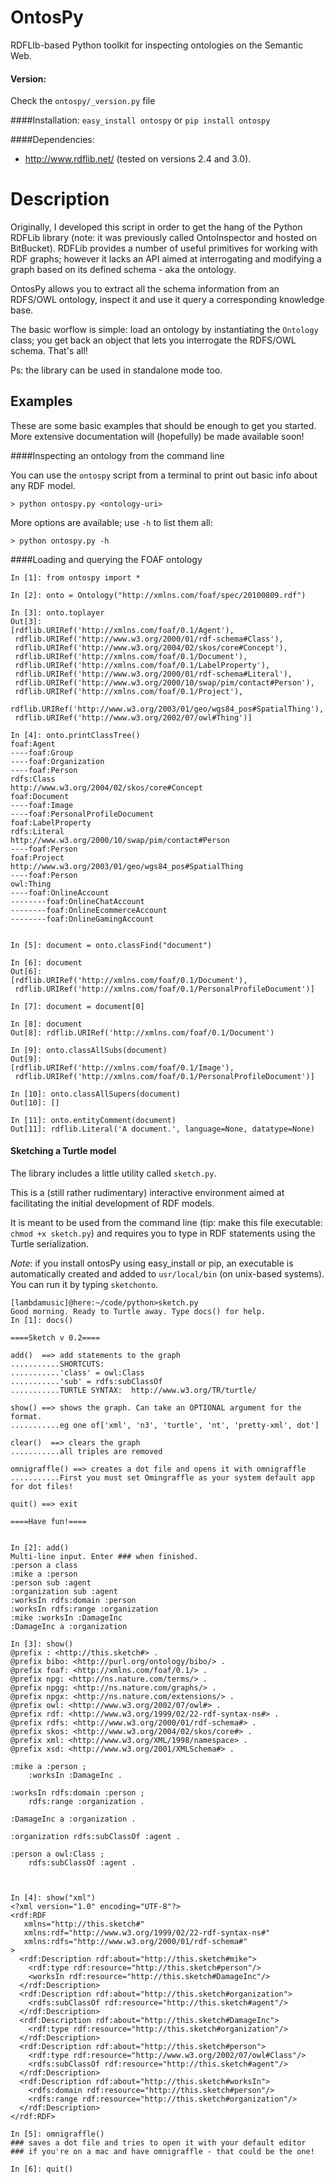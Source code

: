 OntosPy
=======

RDFLIb-based Python toolkit for inspecting ontologies on the Semantic Web.

#### Version: 
Check the ``ontospy/_version.py`` file


####Installation:
``easy_install ontospy``
or
``pip install ontospy``


####Dependencies:
- <http://www.rdflib.net/> (tested on versions 2.4 and 3.0).



Description
=======

Originally, I developed this script in order to get the hang of the Python RDFLib library (note: it was previously called OntoInspector and hosted on BitBucket). RDFLib provides a number of useful primitives for working with RDF graphs; however it lacks an API aimed at interrogating and modifying a graph based on its defined schema - aka the ontology. 

OntosPy allows you to extract all the schema information from an RDFS/OWL ontology, inspect it and use it query a corresponding knowledge base. 

The basic worflow is simple: load an ontology by instantiating the ``Ontology`` class; you get back an object that lets you interrogate the RDFS/OWL schema. That's all!

Ps: the library can be used in standalone mode too.


Examples
----------

These are some basic examples that should be enough to get you started. More extensive documentation will (hopefully) be made available soon!


####Inspecting an ontology from the command line

You can use the `ontospy` script from a terminal to print out basic info about any RDF model. 

	> python ontospy.py <ontology-uri>

More options are available; use `-h` to list them all:
	
	> python ontospy.py -h


####Loading and querying the FOAF ontology



	In [1]: from ontospy import *

	In [2]: onto = Ontology("http://xmlns.com/foaf/spec/20100809.rdf")

	In [3]: onto.toplayer
	Out[3]:
	[rdflib.URIRef('http://xmlns.com/foaf/0.1/Agent'),
	 rdflib.URIRef('http://www.w3.org/2000/01/rdf-schema#Class'),
	 rdflib.URIRef('http://www.w3.org/2004/02/skos/core#Concept'),
	 rdflib.URIRef('http://xmlns.com/foaf/0.1/Document'),
	 rdflib.URIRef('http://xmlns.com/foaf/0.1/LabelProperty'),
	 rdflib.URIRef('http://www.w3.org/2000/01/rdf-schema#Literal'),
	 rdflib.URIRef('http://www.w3.org/2000/10/swap/pim/contact#Person'),
	 rdflib.URIRef('http://xmlns.com/foaf/0.1/Project'),
	 rdflib.URIRef('http://www.w3.org/2003/01/geo/wgs84_pos#SpatialThing'),
	 rdflib.URIRef('http://www.w3.org/2002/07/owl#Thing')]

	In [4]: onto.printClassTree()
	foaf:Agent
	----foaf:Group
	----foaf:Organization
	----foaf:Person
	rdfs:Class
	http://www.w3.org/2004/02/skos/core#Concept
	foaf:Document
	----foaf:Image
	----foaf:PersonalProfileDocument
	foaf:LabelProperty
	rdfs:Literal
	http://www.w3.org/2000/10/swap/pim/contact#Person
	----foaf:Person
	foaf:Project
	http://www.w3.org/2003/01/geo/wgs84_pos#SpatialThing
	----foaf:Person
	owl:Thing
	----foaf:OnlineAccount
	--------foaf:OnlineChatAccount
	--------foaf:OnlineEcommerceAccount
	--------foaf:OnlineGamingAccount


	In [5]: document = onto.classFind("document")

	In [6]: document
	Out[6]:
	[rdflib.URIRef('http://xmlns.com/foaf/0.1/Document'),
	 rdflib.URIRef('http://xmlns.com/foaf/0.1/PersonalProfileDocument')]

	In [7]: document = document[0]

	In [8]: document
	Out[8]: rdflib.URIRef('http://xmlns.com/foaf/0.1/Document')

	In [9]: onto.classAllSubs(document)
	Out[9]:
	[rdflib.URIRef('http://xmlns.com/foaf/0.1/Image'),
	 rdflib.URIRef('http://xmlns.com/foaf/0.1/PersonalProfileDocument')]

	In [10]: onto.classAllSupers(document)
	Out[10]: []

	In [11]: onto.entityComment(document)
	Out[11]: rdflib.Literal('A document.', language=None, datatype=None)



#### Sketching a Turtle model

The library includes a little utility called `sketch.py`. 

This is a (still rather rudimentary) interactive environment aimed at facilitating the initial development of RDF models.

It is meant to be used from the command line (tip: make this file executable: `chmod +x sketch.py`) and requires you to type in RDF statements using the Turtle serialization. 

*Note*: if you install ontosPy using easy_install or pip, an  executable is automatically created and added to `usr/local/bin` (on unix-based systems). You can run it by typing `sketchonto`. 

	[lambdamusic]@here:~/code/python>sketch.py 
	Good morning. Ready to Turtle away. Type docs() for help.
	In [1]: docs()

	====Sketch v 0.2====

	add()  ==> add statements to the graph
	...........SHORTCUTS:
	...........'class' = owl:Class
	...........'sub' = rdfs:subClassOf
	...........TURTLE SYNTAX:  http://www.w3.org/TR/turtle/

	show() ==> shows the graph. Can take an OPTIONAL argument for the format.
	...........eg one of['xml', 'n3', 'turtle', 'nt', 'pretty-xml', dot']

	clear()	 ==> clears the graph
	...........all triples are removed

	omnigraffle() ==> creates a dot file and opens it with omnigraffle
	...........First you must set Omingraffle as your system default app for dot files!

	quit() ==> exit

	====Have fun!====


	In [2]: add()
	Multi-line input. Enter ### when finished.
	:person a class
	:mike a :person
	:person sub :agent
	:organization sub :agent
	:worksIn rdfs:domain :person
	:worksIn rdfs:range :organization
	:mike :worksIn :DamageInc
	:DamageInc a :organization

	In [3]: show()
	@prefix : <http://this.sketch#> .
	@prefix bibo: <http://purl.org/ontology/bibo/> .
	@prefix foaf: <http://xmlns.com/foaf/0.1/> .
	@prefix npg: <http://ns.nature.com/terms/> .
	@prefix npgg: <http://ns.nature.com/graphs/> .
	@prefix npgx: <http://ns.nature.com/extensions/> .
	@prefix owl: <http://www.w3.org/2002/07/owl#> .
	@prefix rdf: <http://www.w3.org/1999/02/22-rdf-syntax-ns#> .
	@prefix rdfs: <http://www.w3.org/2000/01/rdf-schema#> .
	@prefix skos: <http://www.w3.org/2004/02/skos/core#> .
	@prefix xml: <http://www.w3.org/XML/1998/namespace> .
	@prefix xsd: <http://www.w3.org/2001/XMLSchema#> .

	:mike a :person ;
	    :worksIn :DamageInc .

	:worksIn rdfs:domain :person ;
	    rdfs:range :organization .

	:DamageInc a :organization .

	:organization rdfs:subClassOf :agent .

	:person a owl:Class ;
	    rdfs:subClassOf :agent .



	In [4]: show("xml")
	<?xml version="1.0" encoding="UTF-8"?>
	<rdf:RDF
	   xmlns="http://this.sketch#"
	   xmlns:rdf="http://www.w3.org/1999/02/22-rdf-syntax-ns#"
	   xmlns:rdfs="http://www.w3.org/2000/01/rdf-schema#"
	>
	  <rdf:Description rdf:about="http://this.sketch#mike">
	    <rdf:type rdf:resource="http://this.sketch#person"/>
	    <worksIn rdf:resource="http://this.sketch#DamageInc"/>
	  </rdf:Description>
	  <rdf:Description rdf:about="http://this.sketch#organization">
	    <rdfs:subClassOf rdf:resource="http://this.sketch#agent"/>
	  </rdf:Description>
	  <rdf:Description rdf:about="http://this.sketch#DamageInc">
	    <rdf:type rdf:resource="http://this.sketch#organization"/>
	  </rdf:Description>
	  <rdf:Description rdf:about="http://this.sketch#person">
	    <rdf:type rdf:resource="http://www.w3.org/2002/07/owl#Class"/>
	    <rdfs:subClassOf rdf:resource="http://this.sketch#agent"/>
	  </rdf:Description>
	  <rdf:Description rdf:about="http://this.sketch#worksIn">
	    <rdfs:domain rdf:resource="http://this.sketch#person"/>
	    <rdfs:range rdf:resource="http://this.sketch#organization"/>
	  </rdf:Description>
	</rdf:RDF>

	In [5]: omnigraffle()
	### saves a dot file and tries to open it with your default editor
	### if you're on a mac and have omnigraffle - that could be the one!

	In [6]: quit()
